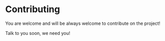 # Contributing

You are welcome and will be always welcome to contribute on the project!

Talk to you soon, we need you!
